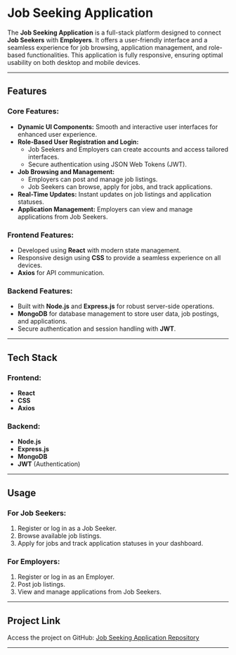 # Job Seeking Application

The **Job Seeking Application** is a full-stack platform designed to connect **Job Seekers** with **Employers**. It offers a user-friendly interface and a seamless experience for job browsing, application management, and role-based functionalities. This application is fully responsive, ensuring optimal usability on both desktop and mobile devices.

---

## Features

### **Core Features:**
- **Dynamic UI Components:** Smooth and interactive user interfaces for enhanced user experience.
- **Role-Based User Registration and Login:**
  - Job Seekers and Employers can create accounts and access tailored interfaces.
  - Secure authentication using JSON Web Tokens (JWT).
- **Job Browsing and Management:**
  - Employers can post and manage job listings.
  - Job Seekers can browse, apply for jobs, and track applications.
- **Real-Time Updates:** Instant updates on job listings and application statuses.
- **Application Management:** Employers can view and manage applications from Job Seekers.

### **Frontend Features:**
- Developed using **React** with modern state management.
- Responsive design using **CSS** to provide a seamless experience on all devices.
- **Axios** for API communication.

### **Backend Features:**
- Built with **Node.js** and **Express.js** for robust server-side operations.
- **MongoDB** for database management to store user data, job postings, and applications.
- Secure authentication and session handling with **JWT**.

---

## Tech Stack

### **Frontend:**
- **React**
- **CSS**
- **Axios**

### **Backend:**
- **Node.js**
- **Express.js**
- **MongoDB**
- **JWT** (Authentication)

---

## Usage

### For Job Seekers:
1. Register or log in as a Job Seeker.
2. Browse available job listings.
3. Apply for jobs and track application statuses in your dashboard.

### For Employers:
1. Register or log in as an Employer.
2. Post job listings.
3. View and manage applications from Job Seekers.

---

## Project Link

Access the project on GitHub: [Job Seeking Application Repository](<github-link>)

---

